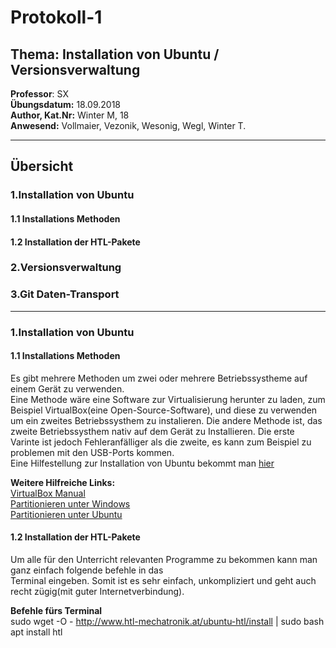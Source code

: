 # Protokoll-1  
## Thema: Installation von Ubuntu /  Versionsverwaltung  
**Professor**: SX    
**Übungsdatum:** 18.09.2018   
**Author, Kat.Nr:** Winter M, 18  
**Anwesend:** Vollmaier, Vezonik, Wesonig, Wegl, Winter T.  
- - -  
## Übersicht  
### 1.Installation von Ubuntu
#### 1.1 Installations Methoden  
#### 1.2 Installation der HTL-Pakete  
### 2.Versionsverwaltung  
### 3.Git Daten-Transport
_ _ _
  
### 1.Installation von Ubuntu  

#### 1.1 Installations Methoden  
  
  Es gibt mehrere Methoden um zwei oder mehrere Betriebssystheme auf einem Gerät zu verwenden.  
  Eine Methode wäre eine Software zur Virtualisierung herunter zu laden, zum Beispiel VirtualBox(eine Open-Source-Software),
  und diese zu verwenden um ein zweites Betriebssysthem zu instalieren. Die andere Methode ist, das zweite Betriebssysthem nativ                                  auf dem Gerät zu Installieren. Die erste Varinte ist jedoch Fehleranfälliger als die zweite, es kann zum Beispiel zu problemen mit den USB-Ports kommen.  
  Eine Hilfestellung zur Installation von Ubuntu bekommt man [hier](https://help.ubuntu.com/community/Installation)   
  
  **Weitere Hilfreiche Links:**  
  [VirtualBox Manual](https://www.virtualbox.org/manual/)  
  [Partitionieren unter Windows](https://support.microsoft.com/de-at/help/17418/windows-7-create-format-hard-disk-partition)  
  [Partitionieren unter Ubuntu](https://wiki.ubuntuusers.de/Partitionierung/)  
  
  

#### 1.2 Installation der HTL-Pakete  
Um alle für den Unterricht relevanten Programme zu bekommen kann man ganz einfach folgende befehle in das  
Terminal eingeben. Somit ist es sehr einfach, unkompliziert und geht auch recht zügig(mit guter Internetverbindung).  
  
**Befehle fürs Terminal**    
sudo wget -O - http://www.htl-mechatronik.at/ubuntu-htl/install | sudo bash  
apt install htl
